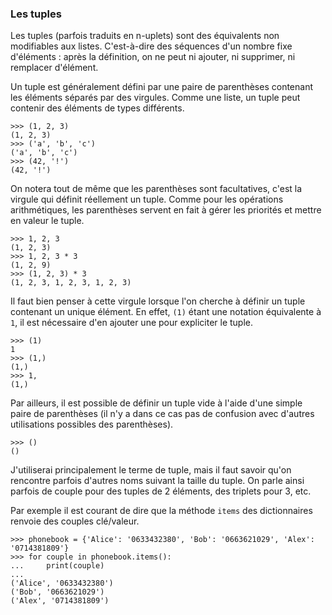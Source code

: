### Les tuples

Les tuples (parfois traduits en n-uplets) sont des équivalents non modifiables aux listes.
C'est-à-dire des séquences d'un nombre fixe d'éléments : après la définition, on ne peut ni ajouter, ni supprimer, ni remplacer d'élément.

Un tuple est généralement défini par une paire de parenthèses contenant les éléments séparés par des virgules.
Comme une liste, un tuple peut contenir des éléments de types différents.

```pycon
>>> (1, 2, 3)
(1, 2, 3)
>>> ('a', 'b', 'c')
('a', 'b', 'c')
>>> (42, '!')
(42, '!')
```

On notera tout de même que les parenthèses sont facultatives, c'est la virgule qui définit réellement un tuple.
Comme pour les opérations arithmétiques, les parenthèses servent en fait à gérer les priorités et mettre en valeur le tuple.

```pycon
>>> 1, 2, 3
(1, 2, 3)
>>> 1, 2, 3 * 3
(1, 2, 9)
>>> (1, 2, 3) * 3
(1, 2, 3, 1, 2, 3, 1, 2, 3)
```

Il faut bien penser à cette virgule lorsque l'on cherche à définir un tuple contenant un unique élément.
En effet, `(1)` étant une notation équivalente à `1`, il est nécessaire d'en ajouter une pour expliciter le tuple.

```pycon
>>> (1)
1
>>> (1,)
(1,)
>>> 1,
(1,)
```

Par ailleurs, il est possible de définir un tuple vide à l'aide d'une simple paire de parenthèses (il n'y a dans ce cas pas de confusion avec d'autres utilisations possibles des parenthèses).

```pycon
>>> ()
()
```

J'utiliserai principalement le terme de tuple, mais il faut savoir qu'on rencontre parfois d'autres noms suivant la taille du tuple.
On parle ainsi parfois de couple pour des tuples de 2 éléments, des triplets pour 3, etc.

Par exemple il est courant de dire que la méthode `items` des dictionnaires renvoie des couples clé/valeur.

```pycon
>>> phonebook = {'Alice': '0633432380', 'Bob': '0663621029', 'Alex': '0714381809'}
>>> for couple in phonebook.items():
...     print(couple)
... 
('Alice', '0633432380')
('Bob', '0663621029')
('Alex', '0714381809')
```
